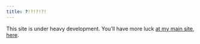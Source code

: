 ```yaml
---
title: ?!?!?!?!
---
```


This site is under heavy development.  You’ll have more luck [at my main site, here](https://counter.ink).